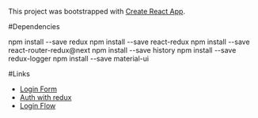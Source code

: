 This project was bootstrapped with [Create React App](https://github.com/facebookincubator/create-react-app).


#Dependencies


npm install --save redux
npm install --save react-redux 
npm install --save react-router-redux@next
npm install --save history
npm install --save redux-logger
npm install --save material-ui




#Links
- [Login Form](https://medium.com/technoetics/create-basic-login-forms-using-create-react-app-module-in-reactjs-511b9790dede)
- [Auth with redux](https://medium.com/@MattiaManzati/tips-to-handle-authentication-in-redux-4d596e11bb21)
- [Login Flow](https://github.com/mxstbr/login-flow)
